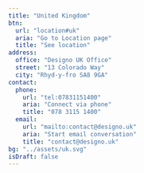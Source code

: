 ```yaml
---
title: "United Kingdom"
btn:
  url: "location#uk"
  aria: "Go to Location page"
  title: "See location"
address:
  office: "Designo UK Office"
  street: "13 Colorado Way"
  city: "Rhyd-y-fro SA8 9GA"
contact:
  phone:
    url: "tel:07831151400"
    aria: "Connect via phone"
    title: "078 3115 1400"
  email:
    url: "mailto:contact@designo.uk"
    aria: "Start email conversation"
    title: "contact@designo.uk"
bg: "../assets/uk.svg"
isDraft: false
---
```

